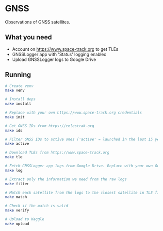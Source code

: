 # GNSS

Observations of GNSS satellites.

## What you need

- Account on https://www.space-track.org to get TLEs
- GNSSLogger app with 'Status' logging enabled
- Upload GNSSLogger logs to Google Drive

## Running

```sh
# Create venv
make venv  

# Install deps
make install  

# Replace with your own https://www.space-track.org credentials
make init  

# Get GNSS IDs from https://celestrak.org
make ids  

# Filter GNSS IDs to active ones ('active' = launched in the last 15 years)
make active  

# Download TLEs from https://www.space-track.org
make tle  

# Fetch GNSSLogger app logs from Google Drive. Replace with your own Google Drive
make log  

# Extract only the information we need from the raw logs
make filter  

# Match each satellite from the logs to the closest satellite in TLE files
make match  

# Check if the match is valid
make verify  

# Upload to Kaggle
make upload  
```

